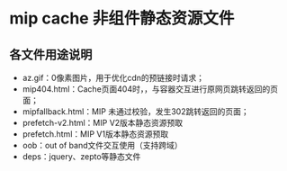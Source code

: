 # mip cache 非组件静态资源文件

## 各文件用途说明

- az.gif：0像素图片，用于优化cdn的预链接时请求；
- mip404.html：Cache页面404时，，与容器交互进行原网页跳转返回的页面；
- mipfallback.html：MIP 未通过校验，发生302跳转返回的页面；
- prefetch-v2.html：MIP V2版本静态资源预取
- prefetch.html：MIP V1版本静态资源预取
- oob：out of band文件交互使用（支持跨域）
- deps：jquery、zepto等静态文件
